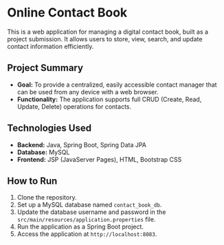 # Online Contact Book

This is a web application for managing a digital contact book, built as a project submission. It allows users to store, view, search, and update contact information efficiently.

## Project Summary

- **Goal:** To provide a centralized, easily accessible contact manager that can be used from any device with a web browser.
- **Functionality:** The application supports full CRUD (Create, Read, Update, Delete) operations for contacts.

## Technologies Used

- **Backend:** Java, Spring Boot, Spring Data JPA
- **Database:** MySQL
- **Frontend:** JSP (JavaServer Pages), HTML, Bootstrap CSS

## How to Run

1.  Clone the repository.
2.  Set up a MySQL database named `contact_book_db`.
3.  Update the database username and password in the `src/main/resources/application.properties` file.
4.  Run the application as a Spring Boot project.
5.  Access the application at `http://localhost:8083`.
